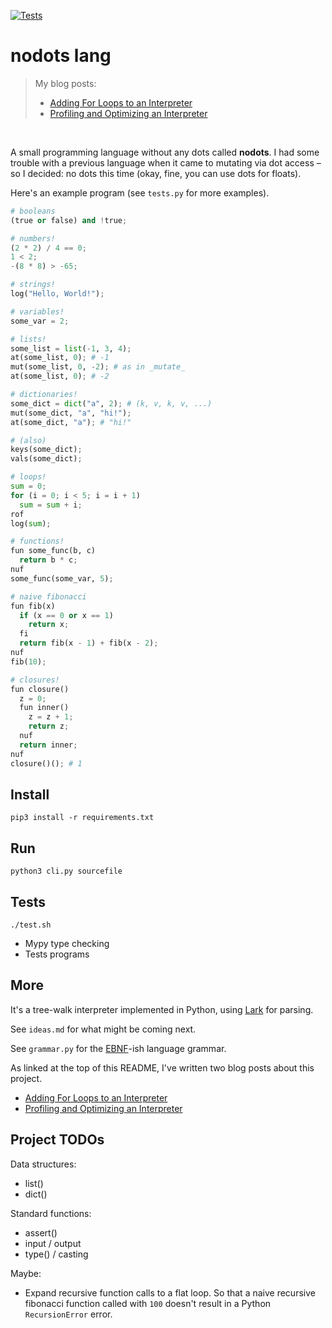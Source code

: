 [![Tests](https://github.com/healeycodes/nodots-lang/actions/workflows/python-app.yml/badge.svg)](https://github.com/healeycodes/nodots-lang/actions/workflows/python-app.yml)

# nodots lang
> My blog posts:
> - [Adding For Loops to an Interpreter](https://healeycodes.com/adding-for-loops-to-an-interpreter)
> - [Profiling and Optimizing an Interpreter](https://healeycodes.com/profiling-and-optimizing-an-interpreter)

<br>

A small programming language without any dots called **nodots**. I had some trouble with a previous language when it came to mutating via dot access – so I decided: no dots this time (okay, fine, you can use dots for floats).

Here's an example program (see `tests.py` for more examples).

```python
# booleans
(true or false) and !true;

# numbers!
(2 * 2) / 4 == 0;
1 < 2;
-(8 * 8) > -65;

# strings!
log("Hello, World!");

# variables!
some_var = 2;

# lists!
some_list = list(-1, 3, 4);
at(some_list, 0); # -1
mut(some_list, 0, -2); # as in _mutate_
at(some_list, 0); # -2

# dictionaries!
some_dict = dict("a", 2); # (k, v, k, v, ...)
mut(some_dict, "a", "hi!");
at(some_dict, "a"); # "hi!"

# (also)
keys(some_dict);
vals(some_dict);

# loops!
sum = 0;
for (i = 0; i < 5; i = i + 1)
  sum = sum + i;
rof
log(sum);

# functions!
fun some_func(b, c)
  return b * c;
nuf
some_func(some_var, 5);

# naive fibonacci
fun fib(x)
  if (x == 0 or x == 1)
    return x;
  fi
  return fib(x - 1) + fib(x - 2);
nuf
fib(10);

# closures!
fun closure()
  z = 0;
  fun inner()
    z = z + 1;
    return z;
  nuf
  return inner;
nuf
closure()(); # 1
```

## Install

`pip3 install -r requirements.txt`

## Run

`python3 cli.py sourcefile`

## Tests

`./test.sh`

- Mypy type checking
- Tests programs

## More

It's a tree-walk interpreter implemented in Python, using [Lark](https://lark-parser.readthedocs.io/en/latest/index.html) for parsing.

See `ideas.md` for what might be coming next.

See `grammar.py` for the [EBNF](https://lark-parser.readthedocs.io/en/latest/grammar.html#general-syntax-and-notes)-ish language grammar.

As linked at the top of this README, I've written two blog posts about this project.

- [Adding For Loops to an Interpreter](https://healeycodes.com/adding-for-loops-to-an-interpreter)
- [Profiling and Optimizing an Interpreter](https://healeycodes.com/profiling-and-optimizing-an-interpreter)

## Project TODOs

Data structures:
- list()
- dict()

Standard functions:
- assert()
- input / output
- type() / casting

Maybe:
- Expand recursive function calls to a flat loop. So that a naive recursive fibonacci function called with `100` doesn't result in a Python `RecursionError` error.

